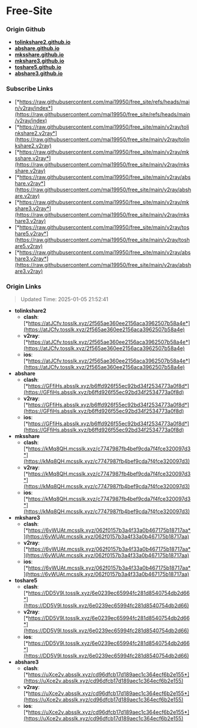 # Free-Site

### Origin Github

- [**tolinkshare2.github.io**](https://github.com/tolinkshare2/tolinkshare2.github.io)
- [**abshare.github.io**](https://github.com/abshare/abshare.github.io)
- [**mksshare.github.io**](https://github.com/mksshare/mksshare.github.io)
- [**mkshare3.github.io**](https://github.com/mkshare3/mkshare3.github.io)
- [**toshare5.github.io**](https://github.com/toshare5/toshare5.github.io)
- [**abshare3.github.io**](https://github.com/abshare3/abshare3.github.io)

### Subscribe Links

- [*https://raw.githubusercontent.com/mai19950/free_site/refs/heads/main/v2ray/index*](https://raw.githubusercontent.com/mai19950/free_site/refs/heads/main/v2ray/index)
- [*https://raw.githubusercontent.com/mai19950/free_site/main/v2ray/tolinkshare2.v2ray*](https://raw.githubusercontent.com/mai19950/free_site/main/v2ray/tolinkshare2.v2ray)
- [*https://raw.githubusercontent.com/mai19950/free_site/main/v2ray/mksshare.v2ray*](https://raw.githubusercontent.com/mai19950/free_site/main/v2ray/mksshare.v2ray)
- [*https://raw.githubusercontent.com/mai19950/free_site/main/v2ray/abshare.v2ray*](https://raw.githubusercontent.com/mai19950/free_site/main/v2ray/abshare.v2ray)
- [*https://raw.githubusercontent.com/mai19950/free_site/main/v2ray/mkshare3.v2ray*](https://raw.githubusercontent.com/mai19950/free_site/main/v2ray/mkshare3.v2ray)
- [*https://raw.githubusercontent.com/mai19950/free_site/main/v2ray/toshare5.v2ray*](https://raw.githubusercontent.com/mai19950/free_site/main/v2ray/toshare5.v2ray)
- [*https://raw.githubusercontent.com/mai19950/free_site/main/v2ray/abshare3.v2ray*](https://raw.githubusercontent.com/mai19950/free_site/main/v2ray/abshare3.v2ray)

### Origin Links

> Updated Time: 2025-01-05 21:52:41

- **tolinkshare2**
  - **clash**: [*https://atJCfv.tosslk.xyz/2f565ae360ee2156aca3962507b58a4e*](https://atJCfv.tosslk.xyz/2f565ae360ee2156aca3962507b58a4e)
  - **v2ray**: [*https://atJCfv.tosslk.xyz/2f565ae360ee2156aca3962507b58a4e*](https://atJCfv.tosslk.xyz/2f565ae360ee2156aca3962507b58a4e)
  - **ios**: [*https://atJCfv.tosslk.xyz/2f565ae360ee2156aca3962507b58a4e*](https://atJCfv.tosslk.xyz/2f565ae360ee2156aca3962507b58a4e)
- **abshare**
  - **clash**: [*https://GFfiHs.absslk.xyz/b6ffd926f55ec92bd34f2534773a0f8d*](https://GFfiHs.absslk.xyz/b6ffd926f55ec92bd34f2534773a0f8d)
  - **v2ray**: [*https://GFfiHs.absslk.xyz/b6ffd926f55ec92bd34f2534773a0f8d*](https://GFfiHs.absslk.xyz/b6ffd926f55ec92bd34f2534773a0f8d)
  - **ios**: [*https://GFfiHs.absslk.xyz/b6ffd926f55ec92bd34f2534773a0f8d*](https://GFfiHs.absslk.xyz/b6ffd926f55ec92bd34f2534773a0f8d)
- **mksshare**
  - **clash**: [*https://kMq8QH.mcsslk.xyz/c7747987fb4bef9cda7f4fce320097d3*](https://kMq8QH.mcsslk.xyz/c7747987fb4bef9cda7f4fce320097d3)
  - **v2ray**: [*https://kMq8QH.mcsslk.xyz/c7747987fb4bef9cda7f4fce320097d3*](https://kMq8QH.mcsslk.xyz/c7747987fb4bef9cda7f4fce320097d3)
  - **ios**: [*https://kMq8QH.mcsslk.xyz/c7747987fb4bef9cda7f4fce320097d3*](https://kMq8QH.mcsslk.xyz/c7747987fb4bef9cda7f4fce320097d3)
- **mkshare3**
  - **clash**: [*https://6vWUAt.mcsslk.xyz/062f0157b3a4f33a0b467175b18717aa*](https://6vWUAt.mcsslk.xyz/062f0157b3a4f33a0b467175b18717aa)
  - **v2ray**: [*https://6vWUAt.mcsslk.xyz/062f0157b3a4f33a0b467175b18717aa*](https://6vWUAt.mcsslk.xyz/062f0157b3a4f33a0b467175b18717aa)
  - **ios**: [*https://6vWUAt.mcsslk.xyz/062f0157b3a4f33a0b467175b18717aa*](https://6vWUAt.mcsslk.xyz/062f0157b3a4f33a0b467175b18717aa)
- **toshare5**
  - **clash**: [*https://DD5V9l.tosslk.xyz/6e0239ec65994fc281d8540754db2d66*](https://DD5V9l.tosslk.xyz/6e0239ec65994fc281d8540754db2d66)
  - **v2ray**: [*https://DD5V9l.tosslk.xyz/6e0239ec65994fc281d8540754db2d66*](https://DD5V9l.tosslk.xyz/6e0239ec65994fc281d8540754db2d66)
  - **ios**: [*https://DD5V9l.tosslk.xyz/6e0239ec65994fc281d8540754db2d66*](https://DD5V9l.tosslk.xyz/6e0239ec65994fc281d8540754db2d66)
- **abshare3**
  - **clash**: [*https://uXce2v.absslk.xyz/cd96dfcb17d189aec1c364ecf6b2e155*](https://uXce2v.absslk.xyz/cd96dfcb17d189aec1c364ecf6b2e155)
  - **v2ray**: [*https://uXce2v.absslk.xyz/cd96dfcb17d189aec1c364ecf6b2e155*](https://uXce2v.absslk.xyz/cd96dfcb17d189aec1c364ecf6b2e155)
  - **ios**: [*https://uXce2v.absslk.xyz/cd96dfcb17d189aec1c364ecf6b2e155*](https://uXce2v.absslk.xyz/cd96dfcb17d189aec1c364ecf6b2e155)
